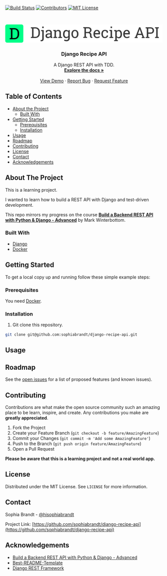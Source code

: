 <!-- PROJECT SHIELDS -->
<!--
*** I'm using markdown "reference style" links for readability.
*** Reference links are enclosed in brackets [ ] instead of parentheses ( ).
*** See the bottom of this document for the declaration of the reference variables
*** for build-url, contributors-url, etc. This is an optional, concise syntax you may use.
*** https://www.markdownguide.org/basic-syntax/#reference-style-links
-->
[![Build Status][build-shield]][build-url]
[![Contributors][contributors-shield]][contributors-url]
[![MIT License][license-shield]][license-url]

<!-- PROJECT LOGO -->
<br />
<p align="center">
  <a href="https://github.com/sophiabrandt/django-recipe-api">
    <img src="logo.png" alt="Logo">
  </a>

  <h3 align="center">Django Recipe API</h3>

  <p align="center">
    A Django REST API with TDD.
    <br />
    <a href="https://github.com/sophiabrandt/django-recipe-api"><strong>Explore the docs »</strong></a>
    <br />
    <br />
    <a href="https://github.com/sophiabrandt/django-recipe-api">View Demo</a>
    ·
    <a href="https://github.com/sophiabrandt/django-recipe-api/issues">Report Bug</a>
    ·
    <a href="https://github.com/sophiabrandt/django-recipe-api/issues">Request Feature</a>
  </p>
</p>



<!-- TABLE OF CONTENTS -->
## Table of Contents

* [About the Project](#about-the-project)
  * [Built With](#built-with)
* [Getting Started](#getting-started)
  * [Prerequisites](#prerequisites)
  * [Installation](#installation)
* [Usage](#usage)
* [Roadmap](#roadmap)
* [Contributing](#contributing)
* [License](#license)
* [Contact](#contact)
* [Acknowledgements](#acknowledgements)



<!-- ABOUT THE PROJECT -->
## About The Project

This is a learning project.  

I wanted to learn how to build a REST API with Django and test-driven development.

This repo mirrors my progress on the course **[Build a Backend REST API with Python & Django - Advanced](https://www.udemy.com/django-python-advanced/)** by Mark Winterbottom.

### Built With
- [Django](https://www.djangoproject.com/)
- [Docker](https://www.docker.com/)


<!-- GETTING STARTED -->
## Getting Started

To get a local copy up and running follow these simple example steps:

### Prerequisites

You need [Docker](https://www.docker.com/get-started).

### Installation

1. Git clone this repository.
```sh
git clone git@github.com:sophiabrandt/django-recipe-api.git
```



<!-- USAGE EXAMPLES -->
## Usage



<!-- ROADMAP -->
## Roadmap

See the [open issues](https://github.com/sophiabrandt/django-recipe-api/issues) for a list of proposed features (and known issues).



<!-- CONTRIBUTING -->
## Contributing

Contributions are what make the open source community such an amazing place to be learn, inspire, and create. Any contributions you make are **greatly appreciated**.

1. Fork the Project
2. Create your Feature Branch (`git checkout -b feature/AmazingFeature`)
3. Commit your Changes (`git commit -m 'Add some AmazingFeature'`)
4. Push to the Branch (`git push origin feature/AmazingFeature`)
5. Open a Pull Request

**Please be aware that this is a learning project and not a real world app.**


<!-- LICENSE -->
## License

Distributed under the MIT License. See `LICENSE` for more information.



<!-- CONTACT -->
## Contact

Sophia Brandt - [@hisophiabrandt](https://twitter.com/hisophiabrandt)

Project Link: [https://github.com/sophiabrandt/django-recipe-api](https://github.com/sophiabrandt/django-recipe-api)



<!-- ACKNOWLEDGEMENTS -->
## Acknowledgements
- [Build a Backend REST API with Python & Django - Advanced](https://www.udemy.com/django-python-advanced/)
- [Best-README-Template](https://github.com/othneildrew/Best-README-Template/blob/master/README.md)
- [Django REST Framework](https://www.django-rest-framework.org/)



<!-- MARKDOWN LINKS & IMAGES -->
<!-- https://www.markdownguide.org/basic-syntax/#reference-style-links -->
[build-shield]: https://img.shields.io/badge/build-passing-brightgreen.svg?style=flat-square
[build-url]: #
[contributors-shield]: https://img.shields.io/badge/contributors-1-orange.svg?style=flat-square
[contributors-url]: https://github.com/sophiabrandt/django-recipe-api/graphs/contributors
[license-shield]: https://img.shields.io/badge/license-MIT-blue.svg?style=flat-square
[license-url]: https://choosealicense.com/licenses/mit
[product-screenshot]: https://raw.githubusercontent.com/sophiabrandt/django-recipe-api/master/screenshot.png
